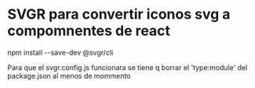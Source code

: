 # SVGR para convertir iconos svg a compomnentes de react

npm install --save-dev @svgr/cli

Para que el svgr.config.js funcionara se tiene q borrar el 'type:module' del package.json al menos de mommento
